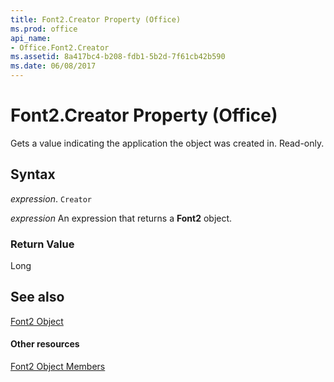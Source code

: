 ```yaml
---
title: Font2.Creator Property (Office)
ms.prod: office
api_name:
- Office.Font2.Creator
ms.assetid: 8a417bc4-b208-fdb1-5b2d-7f61cb42b590
ms.date: 06/08/2017
---
```



# Font2.Creator Property (Office)

Gets a value indicating the application the object was created in. Read-only.


## Syntax

 _expression_. `Creator`

 _expression_ An expression that returns a **Font2** object.


### Return Value

Long


## See also


[Font2 Object](font2-object-office.md)
#### Other resources


[Font2 Object Members](font2-members-office.md)

